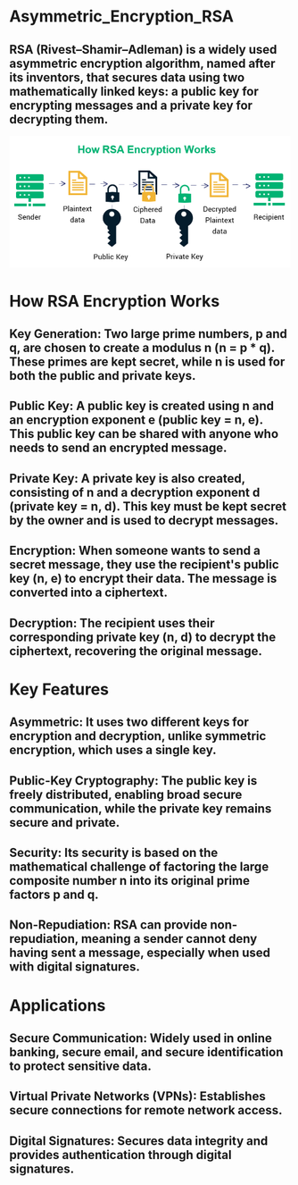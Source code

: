 # Asymmetric_Encryption_RSA
## RSA (Rivest–Shamir–Adleman) is a widely used asymmetric encryption algorithm, named after its inventors, that secures data using two mathematically linked keys: a public key for encrypting messages and a private key for decrypting them. 
<img src="https://github.com/AbhishekGandre/Asymmetric_Encryption_RSA/blob/main/RSA-Encryption-Works.png"></img>
# How RSA Encryption Works
## Key Generation: Two large prime numbers, p and q, are chosen to create a modulus n (n = p * q). These primes are kept secret, while n is used for both the public and private keys. 
## Public Key: A public key is created using n and an encryption exponent e (public key = n, e). This public key can be shared with anyone who needs to send an encrypted message. 
## Private Key: A private key is also created, consisting of n and a decryption exponent d (private key = n, d). This key must be kept secret by the owner and is used to decrypt messages. 
## Encryption: When someone wants to send a secret message, they use the recipient's public key (n, e) to encrypt their data. The message is converted into a ciphertext. 
## Decryption: The recipient uses their corresponding private key (n, d) to decrypt the ciphertext, recovering the original message. 
# Key Features
## Asymmetric: It uses two different keys for encryption and decryption, unlike symmetric encryption, which uses a single key. 
## Public-Key Cryptography: The public key is freely distributed, enabling broad secure communication, while the private key remains secure and private. 
## Security: Its security is based on the mathematical challenge of factoring the large composite number n into its original prime factors p and q. 
## Non-Repudiation: RSA can provide non-repudiation, meaning a sender cannot deny having sent a message, especially when used with digital signatures. 
# Applications
## Secure Communication: Widely used in online banking, secure email, and secure identification to protect sensitive data. 
## Virtual Private Networks (VPNs): Establishes secure connections for remote network access. 
## Digital Signatures: Secures data integrity and provides authentication through digital signatures. 
